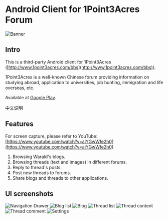 # Android Client for 1Point3Acres Forum 

![Banner](https://bqe1bw.bn1302.livefilestore.com/y4mix51CZ1GEja9arB1ymRH0W_ZWk6J0NbB69T3fowOyTctehJEUrK25eEm3pyittuTAqDI2TiJSARhkpnJhdFSWglyNpfoc0iajnaFkVZcwIZxozRmGAh7YxIc9r1Y3xYiwy7kvoQIG8AgunYGmTgmFun7qtzxjNn2Ce-A3s5wCJu8jW7kUGLeKD1pwHUi72IrgdyzHFxlvXSn5CLyOdoaQQ?width=1024&height=500&cropmode=none)

## Intro
This is a third-party Android client for 1Point3Acres ([http://www.1point3acres.com/bbs](http://www.1point3acres.com/bbs)).

1Point3Acres is a well-known Chinese forum providing information on studying abroad, application to universities, job hunting, immigration and life overseas, etc.

Available at [Google Play](https://play.google.com/store/apps/details?id=naco_siren.github.a1point3acres).

[中文说明](https://github.com/naco-siren/1Point3Acres_public_release/blob/master/README_CN.md)

## Features
For screen capture, please refer to YouTube:
[https://www.youtube.com/watch?v=aiYGwWfe2h0](https://www.youtube.com/watch?v=aiYGwWfe2h0)

1. Browsing Warald's blogs.
2. Browsing threads (text and images) in different forums.
3. Reply to thread's posts.
4. Post new threads to forums.
5. Share blogs and threads to other applications.

## UI screenshots
![Navigation Drawer](https://sx6lpw.bn1302.livefilestore.com/y4m-3SgeC2Qo6earWOn74iSBeI1Imc2dQja0iio6poVDTQfdQYkBoDadVixuqypzWxpA7IVNM2mdGqmsTi2mWd1Sb0WGwMut0HlV8S47BP1cJq2P3DR2C0dHdkIKe-NWpTGRLVo5nDDcilJcuomliccbA4_IhiQh_8KJLT1nQXg7jNNasxRBgWB3SiE0qWZJBaz9e_1EQh5xOuxx8x8uVA-Zg?width=960&height=1570&cropmode=none)
![Blog list](https://bqeybw.bn1302.livefilestore.com/y4mZd3IEkHN0SOH_zCxGZjUyEVDFuP9V7uRxvkLp3ASl5jX3GDdzL7ihJc3yzZBrPvPJwvW3aRcZngZKuu4_bSirngVbvD3L8_CTwycNpW9MPwXMFHbH293Jk6ftGeJ90Ve1LNU8OPBXO1FEmSoR1QRQ8ZIHQ80Xf7vFQFtJJ-bU7iFYi4vWK-5hEt_Pwlbon1_Bf-A3_i9SgDDty00WW6kgg?width=960&height=1570&cropmode=none)
![Blog](https://ohtzqg.bn1302.livefilestore.com/y4mPWVQvyJxdlnR5xfqmisxDQ7OM36-loa_bE3fPh1_42L-XpIBs2KfIyUhr18IAWr-gEHCFoywOUMKPq53ccioSHs7M9sNhhaVBSUEdmZ2X647lp5jcaweUmiPKbEXOhmCSJmfbsw_7cXNmqIODdNSxDob6TJmuil4qgcOBnJtcUcz7x_KU7OVR8KORtxunIsBSMr-OplO8unkPwvMShr11A?width=960&height=1570&cropmode=none)
![Thread list](https://qjdgeg.bn1302.livefilestore.com/y4mU1M6kbpigHdHvYomDHXla_cah06Y-kxDk0xRPYsF4oIsmbBPMw0IqjBPzSUmq2lvxXCMWvRw43j9RQMoeUNNeoswhdwLuYFDtbGPpK7cW3WpwuLsTCcwOQVEAjCfqQzdRGhm6OwlaQUasVqX4zRPwLRMcQU3w54vmfF_KwQaHFUMbpCfUyv4jJgGKhdZZfGmFwHIeOg9vS4VWa39OeKW3Q?width=960&height=1570&cropmode=none)
![Thread content](https://sx6opw.bn1302.livefilestore.com/y4mTxni2ix2ED0NOQ1zPJFS_INqjk8nQZVMOGzN4b0FXXJk6KILPjnqgfOfIt1ob8RsTtKNauRM_WUfmuGkmdsltTpmZ_rYZU5zxDJcnV4h_Zbnzh1U-UAB68SpQts4JxOPVp6r1WMWsGfCh8ogPkLpnJ0zoN63LYD9cMCfvjD5MOYsecmTYztTCNxWS-gkuehekVD5sGnbBiJQLL2-qWDLdw?width=960&height=1570&cropmode=none)
![Thread comment](https://5pi1sg.bn1302.livefilestore.com/y4mc9J_8ko6lHORv8kJI9GAachbq61uLCiS7saiqTcBFzYJp8MQj7WrmmqkLoqCQkt1-10CJSdBARr6bEcfUTGxnpxJGq6XTmgD3b_-hDSFGa6g5kArO6yKzY9OoPBD5-yBdUfDQW7RsTlXDR_ktsW7hiEKVWnMk_D1QTCYVefez5x19C4ImIPxdcV7XWg05EjpsI0W33PhOFynMpxkUGgSJw?width=960&height=1570&cropmode=none)
![Settings](https://1msr7w.bn1302.livefilestore.com/y4mSlpz1JEBTBNODd4caQ1Ya-WvZ9EQC3wRtV6CMxP2FVIJDjJ6rjrmahoAuUvbhOumPI1iBLAMqY7SoG9620qtL3GTaUtKx1KopgTS5GGqN0TuAQrNUZG0rIniDgAThTF-wpKN6v_LnWfDdEPVnDcJI3hDKPzgWw1azEQV_0nsWr3-03QB-swB8zvJN9F4WLiBmpYrsqAD_jLd08xHbls70g?width=960&height=1570&cropmode=none)


